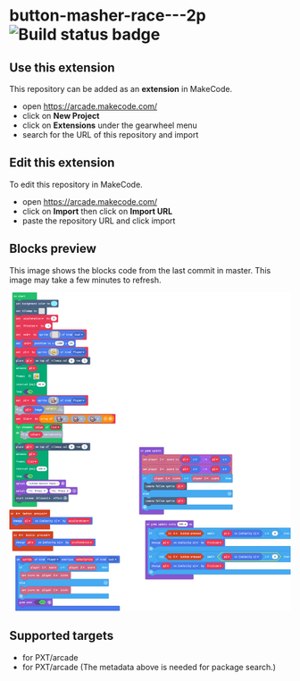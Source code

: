 # button-masher-race---2p ![Build status badge](https://github.com/adri314/button-masher-race---2p/workflows/MakeCode/badge.svg)



## Use this extension

This repository can be added as an **extension** in MakeCode.

* open https://arcade.makecode.com/
* click on **New Project**
* click on **Extensions** under the gearwheel menu
* search for the URL of this repository and import

## Edit this extension

To edit this repository in MakeCode.

* open https://arcade.makecode.com/
* click on **Import** then click on **Import URL**
* paste the repository URL and click import

## Blocks preview

This image shows the blocks code from the last commit in master.
This image may take a few minutes to refresh.

![A rendered view of the blocks](https://github.com/adri314/button-masher-race---2p/raw/master/.makecode/blocks.png)

## Supported targets

* for PXT/arcade
* for PXT/arcade
(The metadata above is needed for package search.)

